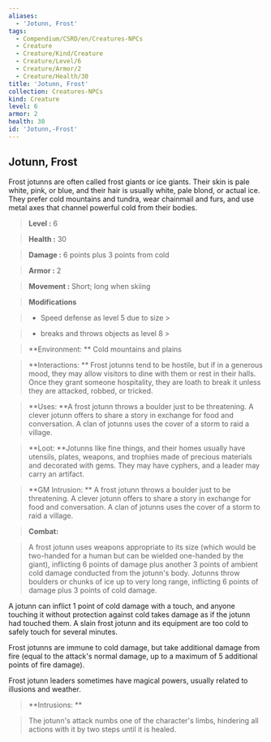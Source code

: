 ```yaml
---
aliases:
  - 'Jotunn, Frost'
tags:
  - Compendium/CSRD/en/Creatures-NPCs
  - Creature
  - Creature/Kind/Creature
  - Creature/Level/6
  - Creature/Armor/2
  - Creature/Health/30
title: 'Jotunn, Frost'
collection: Creatures-NPCs
kind: Creature
level: 6
armor: 2
health: 30
id: 'Jotunn,-Frost'
---
```

## Jotunn, Frost    
Frost jotunns are often called frost giants or ice giants. Their skin is pale white, pink, or blue, and their hair is usually white, pale blond, or actual ice. They prefer cold mountains and tundra, wear chainmail and furs, and use metal axes that channel powerful cold from their bodies.    
  
    
> **Level :** 6    
> **Health :** 30    
> **Damage :** 6 points plus 3 points from cold    
> **Armor :** 2    
> **Movement :** Short; long when skiing    
> **Modifications**    
>- Speed defense as level 5 due to size >  
>    
>- breaks and throws objects as level 8 >  
>    
> **Environment: ** Cold mountains and plains    
> **Interactions: ** Frost jotunns tend to be hostile, but if in a generous mood, they may allow visitors to dine with them or rest in their halls. Once they grant someone hospitality, they are loath to break it unless they are attacked, robbed, or tricked.    
> **Uses: **A frost jotunn throws a boulder just to be threatening. A clever jotunn offers to share a story in exchange for food and conversation. A clan of jotunns uses the cover of a storm to raid a village.    
> **Loot: **Jotunns like fine things, and their homes usually have utensils, plates, weapons, and trophies made of precious materials and decorated with gems. They may have cyphers, and a leader may carry an artifact.    
> **GM Intrusion: ** A frost jotunn throws a boulder just to be threatening. A clever jotunn offers to share a story in exchange for food and conversation. A clan of jotunns uses the cover of a storm to raid a village.    
  
> **Combat:**   
> A frost jotunn uses weapons appropriate to its size (which would be two-handed for a human but can be wielded one-handed by the giant), inflicting 6 points of damage plus another 3 points of ambient cold damage conducted from the jotunn's body. Jotunns throw boulders or chunks of ice up to very long range, inflicting 6 points of damage plus 3 points of cold damage.   
A jotunn can inflict 1 point of cold damage with a touch, and anyone touching it without protection against cold takes damage as if the jotunn had touched them. A slain frost jotunn and its equipment are too cold to safely touch for several minutes.   
Frost jotunns are immune to cold damage, but take additional damage from fire (equal to the attack's normal damage, up to a maximum of 5 additional points of fire damage).   
Frost jotunn leaders sometimes have magical powers, usually related to illusions and weather.    
    
  
> **Intrusions: **   
> The jotunn's attack numbs one of the character's limbs, hindering all actions with it by two steps until it is healed.    
